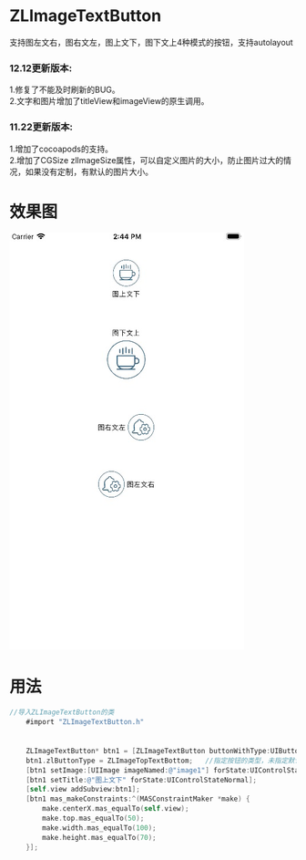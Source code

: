 # ZLImageTextButton


支持图左文右，图右文左，图上文下，图下文上4种模式的按钮，支持autolayout


### 12.12更新版本:
1.修复了不能及时刷新的BUG。<br>
2.文字和图片增加了titleView和imageView的原生调用。<br>


### 11.22更新版本:
1.增加了cocoapods的支持。<br>
2.增加了CGSize zlImageSize属性，可以自定义图片的大小，防止图片过大的情况，如果没有定制，有默认的图片大小。<br>


# 效果图

![](https://github.com/czl0325/ZLImageTextButton/blob/master/%E6%95%88%E6%9E%9C%E5%9B%BE.png?raw=true)


# 用法
```Objective-C
//导入ZLImageTextButton的类
    #import "ZLImageTextButton.h"


    ZLImageTextButton* btn1 = [ZLImageTextButton buttonWithType:UIButtonTypeCustom];
    btn1.zlButtonType = ZLImageTopTextBottom;	//指定按钮的类型，未指定默认是图左问右
    [btn1 setImage:[UIImage imageNamed:@"image1"] forState:UIControlStateNormal];
    [btn1 setTitle:@"图上文下" forState:UIControlStateNormal];
    [self.view addSubview:btn1];
    [btn1 mas_makeConstraints:^(MASConstraintMaker *make) {
        make.centerX.mas_equalTo(self.view);
        make.top.mas_equalTo(50);
        make.width.mas_equalTo(100);
        make.height.mas_equalTo(70);
    }];

```

